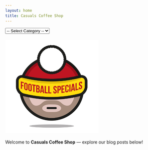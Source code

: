 ```yaml
---
layout: home
title: Casuals Coffee Shop
---
```


<style>
  img#footballLogo {
    width: 300px !important;
    height: auto !important;
    max-width: 100%;
    margin: 20px 0;
    display: block;
  }
</style>

<nav>
  <select id="categorySelect" onchange="navigateToCategory()">
    <option value="">-- Select Category --</option>
    <option value="art.html">Art</option>
    <option value="music.html">Music</option>
    <option value="football.html">Football</option>
  </select>
</nav>

<script>
  function navigateToCategory() {
    const page = document.getElementById("categorySelect").value;
    if (page) {
      window.location.href = page;
    }
  }
</script>

<img id="footballLogo" src="Football_specials_logo.jpg" alt="Casuals Coffee Shop">



Welcome to **Casuals Coffee Shop** — explore our blog posts below!
